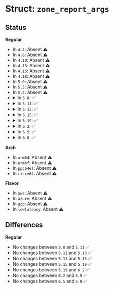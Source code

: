 # Struct: <code>zone_report_args</code>

## Status
<b>Regular</b>
<ul>
<li>
In <code>4.4</code>: Absent ⚠️
</li>
<li>
In <code>4.8</code>: Absent ⚠️
</li>
<li>
In <code>4.10</code>: Absent ⚠️
</li>
<li>
In <code>4.13</code>: Absent ⚠️
</li>
<li>
In <code>4.15</code>: Absent ⚠️
</li>
<li>
In <code>4.18</code>: Absent ⚠️
</li>
<li>
In <code>5.0</code>: Absent ⚠️
</li>
<li>
In <code>5.3</code>: Absent ⚠️
</li>
<li>
In <code>5.4</code>: Absent ⚠️
</li>
<li>
<details>
<summary>In <code>5.8</code>: ✅</summary>

```c
struct zone_report_args {
    struct blk_zone *zones;
};
```
</details>
</li>
<li>
<details>
<summary>In <code>5.11</code>: ✅</summary>

```c
struct zone_report_args {
    struct blk_zone *zones;
};
```
</details>
</li>
<li>
<details>
<summary>In <code>5.13</code>: ✅</summary>

```c
struct zone_report_args {
    struct blk_zone *zones;
};
```
</details>
</li>
<li>
<details>
<summary>In <code>5.15</code>: ✅</summary>

```c
struct zone_report_args {
    struct blk_zone *zones;
};
```
</details>
</li>
<li>
<details>
<summary>In <code>5.19</code>: ✅</summary>

```c
struct zone_report_args {
    struct blk_zone *zones;
};
```
</details>
</li>
<li>
<details>
<summary>In <code>6.2</code>: ✅</summary>

```c
struct zone_report_args {
    struct blk_zone *zones;
};
```
</details>
</li>
<li>
<details>
<summary>In <code>6.5</code>: ✅</summary>

```c
struct zone_report_args {
    struct blk_zone *zones;
};
```
</details>
</li>
<li>
<details>
<summary>In <code>6.8</code>: ✅</summary>

```c
struct zone_report_args {
    struct blk_zone *zones;
};
```
</details>
</li>
</ul>
<b>Arch</b>
<ul>
<li>
In <code>arm64</code>: Absent ⚠️
</li>
<li>
In <code>armhf</code>: Absent ⚠️
</li>
<li>
In <code>ppc64el</code>: Absent ⚠️
</li>
<li>
In <code>riscv64</code>: Absent ⚠️
</li>
</ul>
<b>Flavor</b>
<ul>
<li>
In <code>aws</code>: Absent ⚠️
</li>
<li>
In <code>azure</code>: Absent ⚠️
</li>
<li>
In <code>gcp</code>: Absent ⚠️
</li>
<li>
In <code>lowlatency</code>: Absent ⚠️
</li>
</ul>

## Differences
<b>Regular</b>
<ul>
<li>
No changes between <code>5.8</code> and <code>5.11</code> ✅
</li>
<li>
No changes between <code>5.11</code> and <code>5.13</code> ✅
</li>
<li>
No changes between <code>5.13</code> and <code>5.15</code> ✅
</li>
<li>
No changes between <code>5.15</code> and <code>5.19</code> ✅
</li>
<li>
No changes between <code>5.19</code> and <code>6.2</code> ✅
</li>
<li>
No changes between <code>6.2</code> and <code>6.5</code> ✅
</li>
<li>
No changes between <code>6.5</code> and <code>6.8</code> ✅
</li>
</ul>
